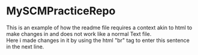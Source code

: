 # MySCMPracticeRepo
This is an example of how the readme file requires a context akin to html to make changes in and does not work like a normal Text file.
<br>
Here i made changes in it by using the html "br" tag to enter this sentence in the next line.
